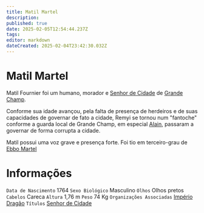 ```yaml
---
title: Matil Martel
description: 
published: true
date: 2025-02-05T12:54:44.237Z
tags: 
editor: markdown
dateCreated: 2025-02-04T23:42:30.032Z
---
```


# Matil Martel
Matil Fournier foi um humano, morador e [Senhor de Cidade](/rankings-e-titulos/imperio-dragao/senhor-de-cidade) de [Grande Champ](/lugares/plano-material/drafeon/sul-de-drafeon/grande-champ).

Conforme sua idade avançou, pela falta de presença de herdeiros e de suas capacidades de governar de fato a cidade, Remyi se tornou num "fantoche" conforme a guarda local de Grande Champ, em especial [Alain](/individuos/alain), passaram a governar de forma corrupta a cidade.

Matil possui uma voz grave e presença forte. Foi tio em terceiro-grau de [Ebbo Martel](/individuos/ebbo-martel)

# Informações
`Data de Nascimento` 1764
`Sexo Biológico` Masculino
`Olhos` Olhos pretos
`Cabelos` Careca
`Altura` 1,76 m
`Peso` 74 Kg
`Organizações Associadas` [Império Dragão](/faccoes/nacoes/imperio-dragao#imperio-dragao)
`Títulos` [Senhor de Cidade](/rankings-e-titulos/senhor-de-cidade)